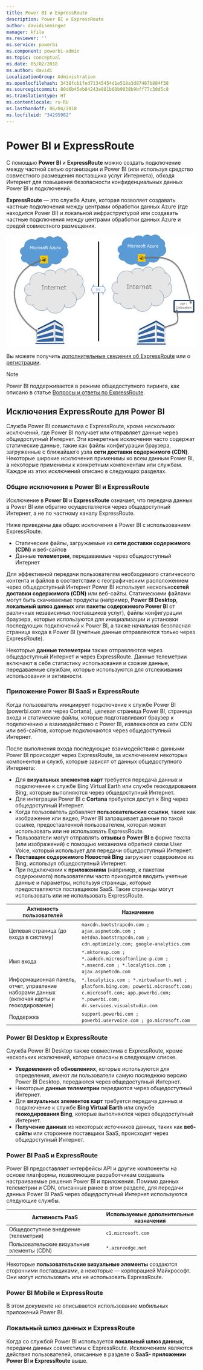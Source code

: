 ```yaml
---
title: Power BI и ExpressRoute
description: Power BI и ExpressRoute
author: davidiseminger
manager: kfile
ms.reviewer: ''
ms.service: powerbi
ms.component: powerbi-admin
ms.topic: conceptual
ms.date: 05/02/2018
ms.author: davidi
LocalizationGroup: Administration
ms.openlocfilehash: 3438fcb1fed71345454d1e518a3d87487b884f38
ms.sourcegitcommit: 80d6b45eb84243e801b60b9038b9bff77c30d5c8
ms.translationtype: HT
ms.contentlocale: ru-RU
ms.lasthandoff: 06/04/2018
ms.locfileid: "34295982"
---
```

# <a name="power-bi-and-expressroute"></a>Power BI и ExpressRoute
С помощью **Power BI** и **ExpressRoute** можно создать подключение между частной сетью организации и Power BI (или используя средство совместного размещения поставщика услуг Интернета), обходя Интернет для повышения безопасности конфиденциальных данных Power BI и подключений.

**ExpressRoute** — это служба Azure, которая позволяет создавать частные подключения между центрами обработки данных Azure (где находится Power BI) и локальной инфраструктурой или создавать частные подключения между центрами обработки данных Azure и средой совместного размещения.

![](media/service-admin-power-bi-expressroute/pbi_expressroute_1.png)

Вы можете получить [дополнительные сведения об ExpressRoute](https://azure.microsoft.com/services/expressroute/) или о [регистрации](https://azure.microsoft.com/pricing/details/expressroute/).

> [!NOTE]
> Power BI поддерживается в режиме общедоступного пиринга, как описано в статье [Вопросы и ответы по ExpressRoute](https://docs.microsoft.com/azure/expressroute/expressroute-faqs).
> 
> 

## <a name="power-bi-expressroute-exceptions"></a>Исключения ExpressRoute для Power BI
Служба Power BI совместима с ExpressRoute, кроме нескольких исключений, где Power BI получает или отправляет данные через общедоступный Интернет. Эти конкретные исключения часто содержат статические данные, такие как файлы конфигурации браузера, загруженные с ближайшего узла **сети доставки содержимого (CDN)**. Некоторые широкие исключения применимы ко всем данным Power BI, а некоторые применимы к конкретным компонентам или службам. Каждое из этих исключений описано в следующих разделах.

### <a name="overall-exceptions-to-power-bi-and-expressroute"></a>Общие исключения в Power BI и ExpressRoute
Исключение в **Power BI** и **ExpressRoute** означает, что передача данных в Power BI или обратно осуществляется через общедоступный Интернет, а не по частному каналу ExpressRoute.

Ниже приведены два общих исключения в Power BI с использованием ExpressRoute.

* Статические файлы, загружаемые из **сети доставки содержимого (CDN)** и веб-сайтов
* Данные **телеметрии**, передаваемые через общедоступный Интернет

Для эффективной передачи пользователям необходимого статического контента и файлов в соответствии с географическим расположением через общедоступный Интернет Power BI использует несколько**сетей доставки содержимого (CDN)** или веб-сайты. Статическими файлами могут быть скачиваемые продукты (например, **Power BI Desktop**, **локальный шлюз данных** или **пакеты содержимого Power BI** от различных независимых поставщиков услуг), файлы конфигурации браузера, которые используются для инициализации и установки последующих подключений к Power BI, а также начальная безопасная страница входа в Power BI (учетные данные отправляются только через ExpressRoute).   

Некоторые **данные телеметрии** также отправляются через общедоступный Интернет и через ExpressRoute. Данные телеметрии включают в себя статистику использования и схожие данные, передаваемые службам, которые используются для отслеживания использования и активности.

### <a name="power-bi-saas-application-and-expressroute"></a>Приложение Power BI SaaS и ExpressRoute
Когда пользователь инициирует подключение к службе Power BI (powerbi.com или через Cortana), целевая страница Power BI, страница входа и статические файлы, которые подготавливают браузер к подключению и взаимодействию с Power BI, извлекаются из сети CDN или веб-сайтов, которые подключаются через общедоступный Интернет.

После выполнения входа последующие взаимодействия с данными Power BI происходят через ExpressRoute, за исключением некоторых компонентов и служб, которые зависят от данных общедоступного Интернета:

* Для **визуальных элементов карт** требуется передача данных и подключение к службе Bing Virtual Earth или службе геокодирования Bing, которые выполняются через общедоступный Интернет.
* Для интеграции Power BI с **Cortana** требуется доступ к Bing через общедоступный Интернет.
* Когда пользователь добавляет **пользовательские ссылки**, такие как изображение или видео, Power BI запрашивает данные по такой ссылке, предоставленной пользователем, которая может использовать или не использовать ExpressRoute.
* Пользователи могут отправлять **отзывы в Power BI** в форме текста (или изображений) с помощью механизма обратной связи User Voice, который использует для передачи общедоступный Интернет.
* **Поставщик содержимого Новостей Bing** загружает содержимое из Bing, используя общедоступный Интернет.
* При подключении к **приложениям** (например, к пакетам содержимого) пользователям часто приходится вводить учетные данные и параметры, используя страницы, которые предоставляются поставщиком SaaS. Такие страницы могут использовать или не использовать ExpressRoute.

| Активность пользователей | Назначение |
| --- | --- |
| Целевая страница (до входа в систему) |`maxcdn.bootstrapcdn.com ; ajax.aspnetcdn.com ; netdna.bootstrapcdn.com ; cdn.optimizely.com; google-analytics.com ` |
| Имя входа |`*.mktoresp.com ; *.aadcdn.microsoftonline-p.com ; *.msecnd.com ; *.localytics.com ; ajax.aspnetcdn.com` |
| Информационная панель, отчет, управление наборами данных (включая карты и геокодирование) |`*.localytics.com ; *.virtualearth.net ; platform.bing.com; powerbi.microsoft.com; c.microsoft.com; app.powerbi.com; *.powerbi.com; dc.services.visualstudio.com ` |
| Поддержка |`support.powerbi.com ; powerbi.uservoice.com ; go.microsoft.com ` |

### <a name="power-bi-desktop-and-expressroute"></a>Power BI Desktop и ExpressRoute
Служба Power BI Desktop также совместима с ExpressRoute, кроме нескольких исключений, которые описаны в следующем списке.

* **Уведомления об обновлениях**, которые используются для определения, имеют ли пользователи самую последнюю версию Power BI Desktop, передаются через общедоступный Интернет.
* Некоторые **данные телеметрии** передаются через общедоступный Интернет.
* Для **визуальных элементов карт** требуется передача данных и подключение к службе **Bing Virtual Earth** или службе **геокодирования Bing**, которые выполняются через общедоступный Интернет.
* **Получение данных** из некоторых источников данных, таких как **веб-сайты** или сторонние поставщики SaaS, происходит через общедоступный Интернет.

### <a name="power-bi-paas-and-expressroute"></a>Power BI PaaS и ExpressRoute
Power BI предоставляет интерфейсы API и другие компоненты на основе платформы, позволяющие разработчикам создавать настраиваемые решения Power BI и приложения. Помимо данных телеметрии и CDN, описанных ранее в этом разделе, для передачи данных Power BI PaaS через общедоступный Интернет используются следующие службы.

| Активность PaaS | Используемые дополнительные назначения |
| --- | --- |
| Общедоступное внедрение (телеметрия) |`c1.microsoft.com` |
| Пользовательские визуальные элементы (CDN) |`*.azureedge.net` |

Некоторые **пользовательские визуальные элементы** создаются сторонними поставщиками, а некоторые — корпорацией Майкрософт. Они могут использовать или не использовать ExpressRoute.

### <a name="power-bi-mobile-and-expressroute"></a>Power BI Mobile и ExpressRoute
В этом документе не описывается использование мобильных приложений Power BI.  

### <a name="on-premises-data-gateway-and-expressroute"></a>Локальный шлюз данных и ExpressRoute
Когда со службой Power BI используется **локальный шлюз данных**, передачи данных совместимы с ExpressRoute. Исключением являются действия пользователей, описанные в разделе о **SaaS- приложении Power BI и ExpressRoute** выше.  

